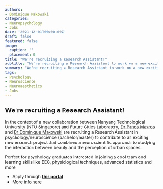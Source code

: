 ```yaml
---
authors:
- Dominique Makowski
categories:
- Neuropsychology
- Jobs
date: "2021-12-01T00:00:00Z"
draft: false
featured: false
image:
  caption: ''
  placement: 0
title: "We're recruiting a Research Assistant!"
subtitle: "We're recruiting a Research Assistant to work on a new exciting project on neuroscience and aesthetics in urban environments."
summary: "We're recruiting a Research Assistant to work on a new exciting project on neuroscience and aesthetics in urban environments."
tags:
- Psychology
- Neuroscience
- Neuroaesthetics
- Jobs
---
```


## We're recruiting a Research Assistant!


In the context of a new collaboration between Nanyang Technological University (NTU Singapore) and Future Cities Laboratory, [Dr Panos Mavros](https://fcl.ethz.ch/people/Module-Lead/PanagiotisMavros.html) and [Dr Dominique Makowski](https://dominiquemakowski.github.io/) are recruiting a Research Assistant in psychology/neuroscience (bachelor/master) to contribute to an exciting new research project that combines a neuroscientific approach to studying the interaction between beauty and the perception of urban spaces.

Perfect for psychology graduates interested in joining a cool team and learning skills like EEG, physiological techniques, advanced statistics and more!

- Apply through [**this portal**](https://ntu.wd3.myworkdayjobs.com/en-US/Careers/job/NTU-Main-Campus-Singapore/Research-Assistant--Psychology-_R00008329)
- More [info here](https://fcl.ethz.ch/research/research-projects/NICE.html)